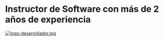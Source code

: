 <h1>Instructor de Software con más de 2 años de experiencia</h1>
  
[![logo-desarrollador.jpg](https://i.postimg.cc/BnhK7wrf/logo-desarrollador.jpg)](https://postimg.cc/RWHhNGCg)
